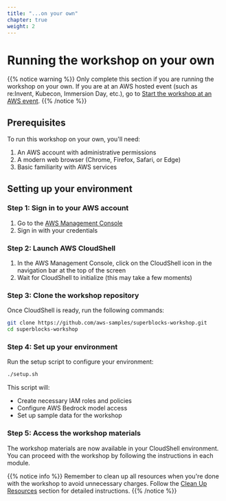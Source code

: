 ```yaml
---
title: "...on your own"
chapter: true
weight: 2
---
```


# Running the workshop on your own

{{% notice warning %}}
Only complete this section if you are running the workshop on your own. If you are at an AWS hosted event (such as re:Invent, Kubecon, Immersion Day, etc.), go to [Start the workshop at an AWS event](../01-aws-event/).
{{% /notice %}}

## Prerequisites

To run this workshop on your own, you'll need:

1. An AWS account with administrative permissions
2. A modern web browser (Chrome, Firefox, Safari, or Edge)
3. Basic familiarity with AWS services

## Setting up your environment

### Step 1: Sign in to your AWS account

1. Go to the [AWS Management Console](https://console.aws.amazon.com/)
2. Sign in with your credentials

### Step 2: Launch AWS CloudShell

1. In the AWS Management Console, click on the CloudShell icon in the navigation bar at the top of the screen
2. Wait for CloudShell to initialize (this may take a few moments)

### Step 3: Clone the workshop repository

Once CloudShell is ready, run the following commands:

```bash
git clone https://github.com/aws-samples/superblocks-workshop.git
cd superblocks-workshop
```

### Step 4: Set up your environment

Run the setup script to configure your environment:

```bash
./setup.sh
```

This script will:
- Create necessary IAM roles and policies
- Configure AWS Bedrock model access
- Set up sample data for the workshop

### Step 5: Access the workshop materials

The workshop materials are now available in your CloudShell environment. You can proceed with the workshop by following the instructions in each module.

{{% notice info %}}
Remember to clean up all resources when you're done with the workshop to avoid unnecessary charges. Follow the [Clean Up Resources](/9_ModuleNine_Cleanup) section for detailed instructions.
{{% /notice %}}
